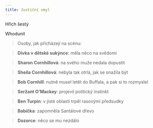 ```yaml
---
title: Justiční omyl
---
```


Hřích šestý

Whodunit

> Osoby, jak přicházejí na scénu:

> **Dívka v dětské sukýnce**: měla něco na svědomí

> **Sharon Cornhillová**: na svého muže nedala dopustit

> **Sheila Cornhillová**: nebyla tak otrlá, jak se snažila být

> **Bob Cornhill**: nutně musel letět do Buffala, a pak si to rozmyslel

> **Seržant O’Mackey**: projevil politický instinkt

> **Ben Turpin**: v jisté oblasti trpěl rasovými předsudky

> **Babička**: zapomněla Santálové dřevo

> **Dozorce**: něco se mu nezdálo
